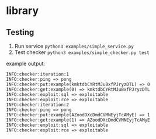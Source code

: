 # library

## Testing
1. Run service `python3 examples/simple_service.py`
2. Test checker `python3 examples/simple_checker.py test`

example output: 
```
INFO:checker:iteration:1
INFO:checker:ping => pong
INFO:checker:put:example(kmktdbCYRtMJuBxfPJryzDTL) => 0
INFO:checker:get:example(0) => kmktdbCYRtMJuBxfPJryzDTL
INFO:checker:exploit:sql => exploitable
INFO:checker:exploit:rce => exploitable
INFO:checker:iteration:2
INFO:checker:ping => pong
INFO:checker:put:example(AZoodDXcDmdCVMNEyjTcAMyE) => 1
INFO:checker:get:example(1) => AZoodDXcDmdCVMNEyjTcAMyE
INFO:checker:exploit:sql => exploitable
INFO:checker:exploit:rce => exploitable
```